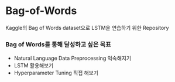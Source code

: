 # Bag-of-Words
Kaggle의 Bag of Words dataset으로 LSTM을 연습하기 위한 Repository

### Bag of Words를 통해 달성하고 싶은 목표
- Natural Language Data Preprocessing 익숙해지기
- LSTM 활용해보기
- Hyperparameter Tuning 직접 해보기
